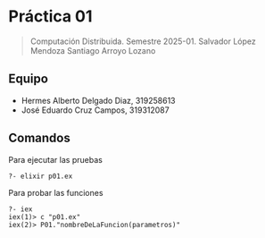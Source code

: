# Práctica 01

> Computación Distribuida.
> Semestre 2025-01.
> Salvador López Mendoza
> Santiago Arroyo Lozano

## Equipo 
- Hermes Alberto Delgado Diaz, 319258613
- José Eduardo Cruz Campos, 319312087

## Comandos 

Para ejecutar las pruebas

```shell
?- elixir p01.ex
```

Para probar las funciones

```shell
?- iex
iex(1)> c "p01.ex"
iex(2)> P01."nombreDeLaFuncion(parametros)"
```


